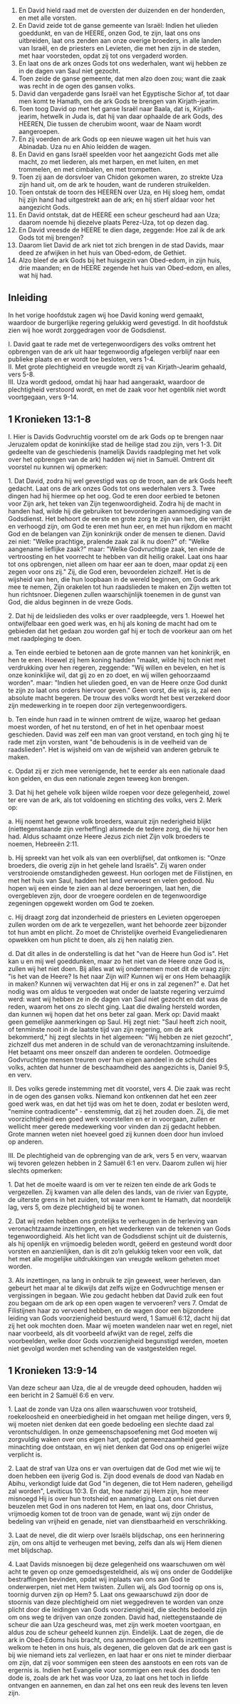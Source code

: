 1. En David hield raad met de oversten der duizenden en der honderden, en met alle vorsten. 
2. En David zeide tot de ganse gemeente van Israël: Indien het ulieden goeddunkt, en van de HEERE, onzen God, te zijn, laat ons ons uitbreiden, laat ons zenden aan onze overige broeders, in alle landen van Israël, en de priesters en Levieten, die met hen zijn in de steden, met haar voorsteden, opdat zij tot ons vergaderd worden. 
3. En laat ons de ark onzes Gods tot ons wederhalen, want wij hebben ze in de dagen van Saul niet gezocht. 
4. Toen zeide de ganse gemeente, dat men alzo doen zou; want die zaak was recht in de ogen des gansen volks. 
5. David dan vergaderde gans Israël van het Egyptische Sichor af, tot daar men komt te Hamath, om de ark Gods te brengen van Kirjath-jearim. 
6. Toen toog David op met het ganse Israël naar Baala, dat is, Kirjath-jearim, hetwelk in Juda is, dat hij van daar ophaalde de ark Gods, des HEEREN, Die tussen de cherubim woont, waar de Naam wordt aangeroepen. 
7. En zij voerden de ark Gods op een nieuwe wagen uit het huis van Abinadab. Uza nu en Ahio leidden de wagen. 
8. En David en gans Israël speelden voor het aangezicht Gods met alle macht, zo met liederen, als met harpen, en met luiten, en met trommelen, en met cimbalen, en met trompetten. 
9. Toen zij aan de dorsvloer van Chidon gekomen waren, zo strekte Uza zijn hand uit, om de ark te houden, want de runderen struikelden. 
10. Toen ontstak de toorn des HEEREN over Uza, en Hij sloeg hem, omdat hij zijn hand had uitgestrekt aan de ark; en hij stierf aldaar voor het aangezicht Gods. 
11. En David ontstak, dat de HEERE een scheur gescheurd had aan Uza; daarom noemde hij diezelve plaats Perez-Uza, tot op dezen dag. 
12. En David vreesde de HEERE te dien dage, zeggende: Hoe zal ik de ark Gods tot mij brengen? 
13. Daarom liet David de ark niet tot zich brengen in de stad Davids, maar deed ze afwijken in het huis van Obed-edom, de Gethiet. 
14. Alzo bleef de ark Gods bij het huisgezin van Obed-edom, in zijn huis, drie maanden; en de HEERE zegende het huis van Obed-edom, en alles, wat hij had. 

## Inleiding

In het vorige hoofdstuk zagen wij hoe David koning werd gemaakt, waardoor de burgerlijke regering gelukkig werd gevestigd. In dit hoofdstuk zien wij hoe wordt zorggedragen voor de Godsdienst.

I. David gaat te rade met de vertegenwoordigers des volks omtrent het opbrengen van de ark uit haar tegenwoordig afgelegen verblijf naar een publieke plaats en er wordt toe besloten, vers 1-4.  
II. Met grote plechtigheid en vreugde wordt zij van Kirjath-Jearim gehaald, vers 5-8.  
III. Uza wordt gedood, omdat hij haar had aangeraakt, waardoor de plechtigheid verstoord wordt, en met de zaak voor het ogenblik niet wordt voortgegaan, vers 9-14.  

## 1 Kronieken 13:1-8 

I. Hier is Davids Godvruchtig voorstel om de ark Gods op te brengen naar Jeruzalem opdat de koninklijke stad de heilige stad zou zijn, vers 1-3. Dit gedeelte van de geschiedenis (namelijk Davids raadpleging met het volk over het opbrengen van de ark) hadden wij niet in Samuël. Omtrent dit voorstel nu kunnen wij opmerken: 

1\. Dat David, zodra hij wel gevestigd was op de troon, aan de ark Gods heeft gedacht. Laat ons de ark onzes Gods tot ons wederhalen vers 3. Twee dingen had hij hiermee op het oog. God te eren door eerbied te betonen voor Zijn ark, het teken van Zijn tegenwoordigheid. Zodra hij de macht in handen had, wilde hij die gebruiken tot bevorderingen aanmoediging van de Godsdienst. Het behoort de eerste en grote zorg te zijn van hen, die verrijkt en verhoogd zijn, om God te eren met hun eer, en met hun rijkdom en macht God en de belangen van Zijn koninkrijk onder de mensen te dienen. David zei niet: "Welke prachtige, pralende zaak zal ik nu doen?" of: "Welke aangename lieflijke zaak?" maar: "Welke Godvruchtige zaak, ten einde de vertroosting en het voorrecht te hebben van dit heilig orakel. Laat ons haar tot ons opbrengen, niet alleen om haar eer aan te doen, maar opdat zij een zegen voor ons zij." Zij, die God eren, bevoordelen zichzelf. Het is de wijsheid van hen, die hun loopbaan in de wereld beginnen, om Gods ark mee te nemen, Zijn orakelen tot hun raadslieden te maken en Zijn wetten tot hun richtsnoer. Diegenen zullen waarschijnlijk toenemen in de gunst van God, die aldus beginnen in de vreze Gods.

2\. Dat hij de leidslieden des volks er over raadpleegde, vers 1. Hoewel het ontwijfelbaar een goed werk was, en hij als koning de macht had om te gebieden dat het gedaan zou worden gaf hij er toch de voorkeur aan om het met raadpleging te doen.

a. Ten einde eerbied te betonen aan de grote mannen van het koninkrijk, en hen te eren. Hoewel zij hem koning hadden "maakt, wilde hij toch niet met verdrukking over hen regeren, zeggende: "Wij willen en bevelen, en het is onze koninklijke wil, dat gij zo en zo doet, en wij willen gehoorzaamd worden". maar: "Indien het ulieden goed, en van de Heere onze God dunkt te zijn zo laat ons orders hiervoor geven." Geen vorst, die wijs is, zal een absolute macht begeren. De trouw des volks wordt het best verzekerd door zijn medewerking in te roepen door zijn vertegenwoordigers.

b. Ten einde hun raad in te winnen omtrent de wijze, waarop het gedaan moest worden, of het nu terstond, en of het in het openbaar moest geschieden. David was zelf een man van groot verstand, en toch ging hij te rade met zijn vorsten, want "de behoudenis is in de veelheid van de raadslieden". Het is wijsheid om van de wijsheid van anderen gebruik te maken.

c. Opdat zij er zich mee verenigende, het te eerder als een nationale daad kon gelden, en dus een nationale zegen teweeg kon brengen.

3\. Dat hij het gehele volk bijeen wilde roepen voor deze gelegenheid, zowel ter ere van de ark, als tot voldoening en stichting des volks, vers 2. Merk op: 

a. Hij noemt het gewone volk broeders, waaruit zijn nederigheid blijkt (niettegenstaande zijn verheffing) alsmede de tedere zorg, die hij voor hen had. Aldus schaamt onze Heere Jezus zich niet Zijn volk broeders te noemen, Hebreeën 2:11.

b. Hij spreekt van het volk als van een overblijfsel, dat ontkomen is: "Onze broeders, die overig zijn in het gehele land Israëls". Zij waren onder verstrooiende omstandigheden geweest. Hun oorlogen met de Filistijnen, en met het huis van Saul, hadden het land verwoest en velen gedood. Nu hopen wij een einde te zien aan al deze beroeringen, laat hen, die overgebleven zijn, door de vroegere oordelen en de tegenwoordige zegeningen opgewekt worden om God te zoeken.

c. Hij draagt zorg dat inzonderheid de priesters en Levieten opgeroepen zullen worden om de ark te vergezellen, want het behoorde zeer bijzonder tot hun ambt en plicht. Zo moet de Christelijke overheid Evangeliedienaren opwekken om hun plicht te doen, als zij hen nalatig zien.

d. Dat dit alles in de onderstelling is dat het "van de Heere hun God is". Het kan u en mij wel goeddunken, maar zo het niet van de Heere onze God is, zullen wij het niet doen. Bij alles wat wij ondernemen moet dit de vraag zijn: "is het van de Heere? Is het naar Zijn wil? Kunnen wij er ons Hem behaaglijk in maken? Kunnen wij verwachten dat Hij er ons in zal zegenen?" e. Dat het nodig was om aldus te vergoeden wat onder de laatste regering verzuimd werd: want wij hebben ze in de dagen van Saul niet gezocht en dat was de reden, waarom het ons zo slecht ging. Laat die dwaling hersteld worden, dan kunnen wij hopen dat het ons beter zal gaan. Merk op: David maakt geen gemelijke aanmerkingen op Saul. Hij zegt niet: "Saul heeft zich nooit, of tenminste nooit in de laatste tijd van zijn regering, om de ark bekommerd," hij zegt slechts in het algemeen: "Wij hebben ze niet gezocht", zichzelf dus met anderen in de schuld van de veronachtzaming insluitende. Het betaamt ons meer onszelf dan anderen te oordelen. Ootmoedige Godvruchtige mensen treuren over hun eigen aandeel in de schuld des volks, achten dat hunner de beschaamdheid des aangezichts is, Daniel 9:5, en verv.

II. Des volks gerede instemming met dit voorstel, vers 4. Die zaak was recht in de ogen des gansen volks. Niemand kon ontkennen dat het een zeer goed werk was, en dat het tijd was om het te doen, zodat er besloten werd, "nemine contradicente" - eenstemmig, dat zij het zouden doen. Zij, die met voorzichtigheid een goed werk voorstellen en er in voorgaan, zullen er wellicht meer gerede medewerking voor vinden dan zij gedacht hebben. Grote mannen weten niet hoeveel goed zij kunnen doen door hun invloed op anderen.

III. De plechtigheid van de opbrenging van de ark, vers 5 en verv, waarvan wij tevoren gelezen hebben in 2 Samuël 6:1 en verv. Daarom zullen wij hier slechts opmerken: 

1\. Dat het de moeite waard is om ver te reizen ten einde de ark Gods te vergezellen. Zij kwamen van alle delen des lands, van de rivier van Egypte, de uiterste grens in het zuiden, tot waar men komt te Hamath, dat noordelijk lag, vers 5, om deze plechtigheid bij te wonen.

2\. Dat wij reden hebben ons grotelijks te verheugen in de herleving van veronachtzaamde inzettingen, en het wederkeren van de tekenen van Gods tegenwoordigheid. Als het licht van de Godsdienst schijnt uit de duisternis, als hij openlijk en vrijmoedig beleden wordt, geëerd en gesteund wordt door vorsten en aanzienlijken, dan is dit zo’n gelukkig teken voor een volk, dat het met alle mogelijke uitdrukkingen van vreugde welkom geheten moet worden.

3\. Als inzettingen, na lang in onbruik te zijn geweest, weer herleven, dan gebeurt het maar al te dikwijls dat zelfs wijze en Godvruchtige mensen er vergissingen in begaan. Wie zou gedacht hebben dat David zulk een fout zou begaan om de ark op een open wagen te vervoeren? vers 7. Omdat de Filistijnen haar zo vervoerd hebben, en de wagen door een bijzondere leiding van Gods voorzienigheid bestuurd werd, 1 Samuël 6:12, dacht hij dat zij het ook mochten doen. Maar wij moeten wandelen naar wet en regel, niet naar voorbeeld, als dit voorbeeld afwijkt van de regel, zelfs die voorbeelden, welke door Gods voorzienigheid begunstigd werden, moeten niet gevolgd worden met schending van de vastgestelden regel.

## 1 Kronieken 13:9-14 

Van deze scheur aan Uza, die al de vreugde deed ophouden, hadden wij een bericht in 2 Samuël 6:6 en verv.

1\. Laat de zonde van Uza ons allen waarschuwen voor trotsheid, roekeloosheid en oneerbiedigheid in het omgaan met heilige dingen, vers 9, wij moeten niet denken dat een goede bedoeling een slechte daad zal verontschuldigen. In onze gemeenschapsoefening met God moeten wij zorgvuldig waken over ons eigen hart, opdat gemeenzaamheid geen minachting doe ontstaan, en wij niet denken dat God ons op enigerlei wijze verplicht is.

2\. Laat de straf van Uza ons er van overtuigen dat de God met wie wij te doen hebben een ijverig God is. Zijn dood evenals de dood van Nadab en Abihu, verkondigt luide dat God "in degenen, die tot Hem naderen, geheiligd zal worden", Leviticus 10:3. En dat, hoe nader zij Hem zijn, hoe meer misnoegd Hij is over hun trotsheid en aanmatiging. Laat ons niet durven beuzelen met God in ons naderen tot Hem, en laat ons, door Christus, vrijmoedig komen tot de troon van de genade, want wij zijn onder de bedeling van vrijheid en genade, niet van dienstbaarheid en verschrikking.

3\. Laat de nevel, die dit wierp over Israëls blijdschap, ons een herinnering zijn, om ons altijd te verheugen met beving, zelfs dan als wij Hem dienen met blijdschap.

4\. Laat Davids misnoegen bij deze gelegenheid ons waarschuwen om wèl acht te geven op onze gemoedsgesteldheid, als wij ons onder de Goddelijke bestraffingen bevinden, opdat wij inplaats van ons aan God te onderwerpen, niet met Hem twisten. Zullen wij, als God toornig op ons is, toornig durven zijn op Hem? 5. Laat ons gewaarschuwd zijn door de stoornis van deze plechtigheid om niet weggedreven te worden van onze plicht door die leidingen van Gods voorzienigheid, die slechts bedoeld zijn om ons weg te drijven van onze zonden. David had, niettegenstaande de scheur die aan Uza gescheurd was, met zijn werk moeten voortgaan, en aldus zou de scheur geheeld kunnen zijn. Eindelijk. Laat de zegen, die de ark in Obed-Edoms huis bracht, ons aanmoedigen om Gods inzettingen welkom te heten in ons huis, als degenen, die geloven dat de ark een gast is bij wie niemand iets zal verliezen, en laat haar er ons niet te minder dierbaar om zijn, dat zij voor sommigen een steen des aanstoots en een rots van de ergernis is. Indien het Evangelie voor sommigen een reuk des doods ten dode is, zoals de ark het was voor Uza, zo laat ons het toch in liefde ontvangen en aannemen, en dan zal het ons een reuk des levens ten leven zijn. 


